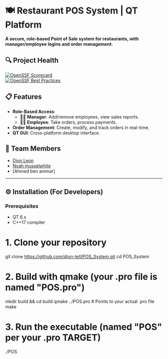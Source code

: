 # 🍽️ Restaurant POS System | QT Platform  

**A secure, role-based Point of Sale system for restaurants, with manager/employee logins and order management.**  

## 🔍 Project Health  
[![OpenSSF Scorecard](https://api.securityscorecards.dev/projects/github.com/djon-tell/POS_System/badge)](https://securityscorecards.dev/viewer/?uri=github.com/djon-tell/POS_System)  
[![OpenSSF Best Practices](https://www.bestpractices.dev/projects/10347/badge)](https://www.bestpractices.dev/projects/10347)
## 📋 Features  
- **Role-Based Access**:  
  - 👨‍💼 **Manager**: Add/remove employees, view sales reports.  
  - 👩‍🍳 **Employee**: Take orders, process payments.  
- **Order Management**: Create, modify, and track orders in real-time.  
- **QT GUI**: Cross-platform desktop interface.  

## 👥 Team Members  
- [Djon Leon](https://github.com/djon-tell)  
- [Noah musselwhite](https://github.com/nmusselwhite)  
- [Ahmed ben ammar]  

---

## ⚙️ Installation (For Developers)  
### Prerequisites  
- QT 6.x  
- C++17 compiler  

# 1. Clone your repository
git clone https://github.com/djon-tell/POS_System.git
cd POS_System

# 2. Build with qmake (your .pro file is named "POS.pro")
mkdir build && cd build
qmake ../POS.pro  # Points to your actual .pro file
make

# 3. Run the executable (named "POS" per your .pro TARGET)
./POS


